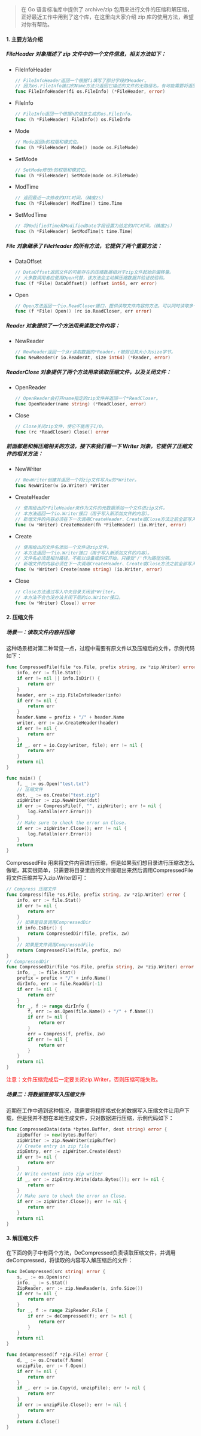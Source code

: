 > 在 Go 语言标准库中提供了 archive/zip 包用来进行文件的压缩和解压缩，正好最近工作中用到了这个库，在这里向大家介绍 zip 库的使用方法，希望对你有帮助。

#### 1. 主要方法介绍

##### FileHeader 对象描述了 zip 文件中的一个文件信息，相关方法如下：

- FileInfoHeader

  ```go
  // FileInfoHeader返回一个根据fi填写了部分字段的Header。
  // 因为os.FileInfo接口的Name方法只返回它描述的文件的无路径名，有可能需要将返回值的Name字段修改为文件的完整路径名。
  func FileInfoHeader(fi os.FileInfo) (*FileHeader, error)
  ```

- FileInfo

  ```go
  // FileInfo返回一个根据h的信息生成的os.FileInfo。
  func (h *FileHeader) FileInfo() os.FileInfo
  ```

- Mode

  ```go
  // Mode返回h的权限和模式位。
  func (h *FileHeader) Mode() (mode os.FileMode)
  ```

- SetMode

  ```go
  // SetMode修改h的权限和模式位。
  func (h *FileHeader) SetMode(mode os.FileMode)
  ```

- ModTime

  ```go
  // 返回最近一次修改的UTC时间。（精度2s）
  func (h *FileHeader) ModTime() time.Time
  ```

- SetModTime

  ```go
  // 将ModifiedTime和ModifiedDate字段设置为给定的UTC时间。（精度2s）
  func (h *FileHeader) SetModTime(t time.Time)
  ```

##### File 对象继承了 FileHeader 的所有方法，它提供了两个重要方法：

- DataOffset

  ```go
  // DataOffset返回文件的可能存在的压缩数据相对于zip文件起始的偏移量。
  // 大多数调用者应使用Open代替，该方法会主动解压缩数据并验证校验和。
  func (f *File) DataOffset() (offset int64, err error)
  ```

- Open

  ```go
  // Open方法返回一个io.ReadCloser接口，提供读取文件内容的方法。可以同时读取多个文件。
  func (f *File) Open() (rc io.ReadCloser, err error)
  ```

##### Reader 对象提供了一个方法用来读取文件内容：

- NewReader

  ```go
  // NewReader返回一个从r读取数据的*Reader，r被假设其大小为size字节。
  func NewReader(r io.ReaderAt, size int64) (*Reader, error)
  ```

##### ReaderClose 对象提供了两个方法用来读取压缩文件，以及关闭文件：

- OpenReader

  ```go
  // OpenReader会打开name指定的zip文件并返回一个*ReadCloser。
  func OpenReader(name string) (*ReadCloser, error)
  ```

- Close

  ```go
  // Close关闭zip文件，使它不能用于I/O。
  func (rc *ReadCloser) Close() error
  ```

##### 前面都是和解压缩相关的方法，接下来我们看一下 Writer 对象，它提供了压缩文件的相关方法：

- NewWriter

  ```go
  // NewWriter创建并返回一个将zip文件写入w的*Writer。
  func NewWriter(w io.Writer) *Writer
  ```

- CreateHeader

  ```go
  // 使用给出的*FileHeader来作为文件的元数据添加一个文件进zip文件。
  // 本方法返回一个io.Writer接口（用于写入新添加文件的内容）。
  // 新增文件的内容必须在下一次调用CreateHeader、Create或Close方法之前全部写入。
  func (w *Writer) CreateHeader(fh *FileHeader) (io.Writer, error)
  ```

- Create

  ```go
  // 使用给出的文件名添加一个文件进zip文件。
  // 本方法返回一个io.Writer接口（用于写入新添加文件的内容）。
  // 文件名必须是相对路径，不能以设备或斜杠开始，只接受'/'作为路径分隔。
  // 新增文件的内容必须在下一次调用CreateHeader、Create或Close方法之前全部写入。
  func (w *Writer) Create(name string) (io.Writer, error)
  ```

- Close

  ```go
  // Close方法通过写入中央目录关闭该*Writer。
  // 本方法不会也没办法关闭下层的io.Writer接口。
  func (w *Writer) Close() error
  ```

  

#### 2. 压缩文件

##### 场景一：读取文件内容并压缩

这种场景相对第二种常见一点，过程中需要有原文件以及压缩后的文件，示例代码如下：

```go
func CompressedFile(file *os.File, prefix string, zw *zip.Writer) error {
	info, err := file.Stat()
	if err != nil || info.IsDir() {
		return err
	}
	header, err := zip.FileInfoHeader(info)
	if err != nil {
		return err
	}
	header.Name = prefix + "/" + header.Name
	writer, err := zw.CreateHeader(header)
	if err != nil {
		return err
	}
	if _, err = io.Copy(writer, file); err != nil {
		return err
	}
	return nil
}

func main() {
	f, _ := os.Open("test.txt")
	// 压缩文件
	dst, _ := os.Create("test.zip")
	zipWriter := zip.NewWriter(dst)
	if err := CompressFile(f, "", zipWriter); err != nil {
		log.Fatalln(err.Error())
	}
    // Make sure to check the error on Close.
	if err := zipWriter.Close(); err != nil {
		log.Fatalln(err.Error())
	}
	return
}
```

CompressedFile 用来将文件内容进行压缩，但是如果我们想目录进行压缩改怎么做呢，其实很简单，只需要将目录里面的文件提取出来然后调用CompressedFile将文件压缩并写入zip.Writer即可：

```go
// Compress 压缩文件
func Compress(file *os.File, prefix string, zw *zip.Writer) error {
	info, err := file.Stat()
	if err != nil {
		return err
	}
	// 如果是目录调用CompressedDir
	if info.IsDir() {
		return CompressedDir(file, prefix, zw)
	}
	// 如果是文件调用CompressedFile 
	return CompressedFile(file, prefix, zw)
}
// CompressedDir
func CompressedDir(file *os.File, prefix string, zw *zip.Writer) error {
	info, _ := file.Stat()
	prefix = prefix + "/" + info.Name()
	dirInfo, err := file.Readdir(-1)
	if err != nil {
		return err
	}
	for _, f := range dirInfo {
		f, err := os.Open(file.Name() + "/" + f.Name())
		if err != nil {
			return err
		}
		err = Compress(f, prefix, zw)
		if err != nil {
			return err
		}
	}
	return nil
}
```

<font color=red>注意：文件压缩完成后一定要关闭zip.Writer，否则压缩可能失败。</font>

##### 场景二：将数据直接写入压缩文件

近期在工作中遇到这种情况，我需要将程序格式化的数据写入压缩文件让用户下载，但是我并不想在本地生成文件，只对数据进行压缩，示例代码如下：

```go
func CompressedData(data *bytes.Buffer, dest string) error {
	zipBuffer := new(bytes.Buffer)
	zipWriter := zip.NewWriter(zipBuffer)
	// Create entry in zip file
	zipEntry, err := zipWriter.Create(dest)
	if err != nil {
		return err
	}
	// Write content into zip writer
	if _, err := zipEntry.Write(data.Bytes()); err != nil {
		return err
	}
	// Make sure to check the error on Close.
	if err := zipWriter.Close(); err != nil {
		return err
	}
	return nil
}
```



#### 3. 解压缩文件

在下面的例子中有两个方法，DeCompressed负责读取压缩文件，并调用deCompressed，将读取的内容写入解压缩后的文件：

```go
func DeCompressed(src string) error {
	s, _ := os.Open(src)
	info, _ := s.Stat()
	ZipReader, err := zip.NewReader(s, info.Size())
	if err != nil {
		return err
	}
	for _, f := range ZipReader.File {
		if err := deCompressed(f); err != nil {
			return err
		}
	}
	return nil
}

func deCompressed(f *zip.File) error {
	d, _ := os.Create(f.Name)
	unzipFile, err := f.Open()
	if err != nil {
		return err
	}
	if _, err := io.Copy(d, unzipFile); err != nil {
		return err
	}
	if err := unzipFile.Close(); err != nil {
		return err
	}
	return d.Close()
}
```

